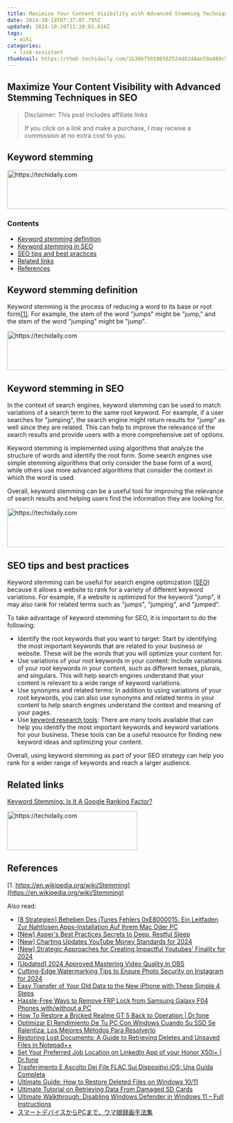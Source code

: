 ```yaml
---
title: Maximize Your Content Visibility with Advanced Stemming Techniques in SEO
date: 2024-10-18T07:37:07.795Z
updated: 2024-10-20T11:28:03.616Z
tags:
  - wiki
categories:
  - link-assistant
thumbnail: https://thmb.techidaily.com/1b366750108562524d82d4ae59a489c50fa84a81f8bcbe092ec793162bb9610d.jpg
---
```


## Maximize Your Content Visibility with Advanced Stemming Techniques in SEO

>  Disclaimer: This post includes affiliate links
>
>  If you click on a link and make a purchase, I may receive a commission at no extra cost to you.
>

## Keyword stemming

<!-- affiliate ads begin -->
<a href="https://unicoeye.pxf.io/c/5597632/2134243/18498" target="_top" id="2134243">
  <img src="//a.impactradius-go.com/display-ad/18498-2134243" border="0" alt="https://techidaily.com" width="728" height="90"/>
</a>
<img height="0" width="0" src="https://unicoeye.pxf.io/i/5597632/2134243/18498" style="position:absolute;visibility:hidden;" border="0" />
<!-- affiliate ads end -->

### Contents

* [Keyword stemming definition](https://tools.techidaily.com/link-assistant/products/)
* [Keyword stemming in SEO](https://tools.techidaily.com/link-assistant/products/)
* [SEO tips and best practices](https://tools.techidaily.com/link-assistant/products/)
* [Related links](https://tools.techidaily.com/link-assistant/products/)
* [References](https://tools.techidaily.com/link-assistant/products/)

## Keyword stemming definition

Keyword stemming is the process of reducing a word to its base or root form[\[1\]](https://tools.techidaily.com/link-assistant/products/). For example, the stem of the word "jumps" might be "jump," and the stem of the word "jumping" might be "jump".

<!-- affiliate ads begin -->
<a href="https://imp.i110150.net/c/5597632/798165/11305" target="_top" id="798165">
  <img src="//a.impactradius-go.com/display-ad/11305-798165" border="0" alt="https://techidaily.com" width="728" height="90"/>
</a>
<img height="0" width="0" src="https://imp.i110150.net/i/5597632/798165/11305" style="position:absolute;visibility:hidden;" border="0" />
<!-- affiliate ads end -->

## Keyword stemming in SEO

In the context of search engines, keyword stemming can be used to match variations of a search term to the same root keyword. For example, if a user searches for "jumping", the search engine might return results for "jump" as well since they are related. This can help to improve the relevance of the search results and provide users with a more comprehensive set of options.

Keyword stemming is implemented using algorithms that analyze the structure of words and identify the root form. Some search engines use simple stemming algorithms that only consider the base form of a word, while others use more advanced algorithms that consider the context in which the word is used.

Overall, keyword stemming can be a useful tool for improving the relevance of search results and helping users find the information they are looking for.

<!-- affiliate ads begin -->
<a href="https://appsumo.8odi.net/c/5597632/2087395/7443" target="_top" id="2087395">
  <img src="//a.impactradius-go.com/display-ad/7443-2087395" border="0" alt="https://techidaily.com" width="728" height="90"/>
</a>
<img height="0" width="0" src="https://appsumo.8odi.net/i/5597632/2087395/7443" style="position:absolute;visibility:hidden;" border="0" />
<!-- affiliate ads end -->

## SEO tips and best practices

Keyword stemming can be useful for search engine optimization ([SEO](https://tools.techidaily.com/link-assistant/products/)) because it allows a website to rank for a variety of different keyword variations. For example, if a website is optimized for the keyword "jump", it may also rank for related terms such as "jumps", "jumping", and "jumped".

To take advantage of keyword stemming for SEO, it is important to do the following:

* Identify the root keywords that you want to target: Start by identifying the most important keywords that are related to your business or website. These will be the words that you will optimize your content for.
* Use variations of your root keywords in your content: Include variations of your root keywords in your content, such as different tenses, plurals, and singulars. This will help search engines understand that your content is relevant to a wide range of keyword variations.
* Use synonyms and related terms: In addition to using variations of your root keywords, you can also use synonyms and related terms in your content to help search engines understand the context and meaning of your pages.
* Use [keyword research tools](https://tools.techidaily.com/link-assistant/products/): There are many tools available that can help you identify the most important keywords and keyword variations for your business. These tools can be a useful resource for finding new keyword ideas and optimizing your content.

Overall, using keyword stemming as part of your SEO strategy can help you rank for a wider range of keywords and reach a larger audience.

## Related links

[Keyword Stemming: Is It A Google Ranking Factor?](https://www.searchenginejournal.com/ranking-factors/keyword-stemming/)

<!-- affiliate ads begin -->
<a href="https://aligracehair.sjv.io/c/5597632/1938716/19272" target="_top" id="1938716">
  <img src="//a.impactradius-go.com/display-ad/19272-1938716" border="0" alt="https://techidaily.com" width="300" height="90"/>
</a>
<img height="0" width="0" src="https://aligracehair.sjv.io/i/5597632/1938716/19272" style="position:absolute;visibility:hidden;" border="0" />
<!-- affiliate ads end -->

## References

[1. https://en.wikipedia.org/wiki/Stemming](https://en.wikipedia.org/wiki/Stemming)

<ins class="adsbygoogle"
     style="display:block"
     data-ad-format="autorelaxed"
     data-ad-client="ca-pub-7571918770474297"
     data-ad-slot="1223367746"></ins>

<ins class="adsbygoogle"
     style="display:block"
     data-ad-client="ca-pub-7571918770474297"
     data-ad-slot="8358498916"
     data-ad-format="auto"
     data-full-width-responsive="true"></ins>

<span class="atpl-alsoreadstyle">Also read:</span>
<div><ul>
<li><a href="https://win-docs.techidaily.com/8-strategien-beheben-des-itunes-fehlers-0xe8000015-ein-leitfaden-zur-nahtlosen-apps-installation-auf-ihrem-mac-oder-pc/"><u>[8 Strategien] Beheben Des iTunes Fehlers 0xE8000015: Ein Leitfaden Zur Nahtlosen Apps-Installation Auf Ihrem Mac Oder PC</u></a></li>
<li><a href="https://extra-information.techidaily.com/new-aspers-best-practices-secrets-to-deep-restful-sleep/"><u>[New] Asper's Best Practices Secrets to Deep, Restful Sleep</u></a></li>
<li><a href="https://facebook-video-share.techidaily.com/new-charting-updates-youtube-money-standards-for-2024/"><u>[New] Charting Updates YouTube Money Standards for 2024</u></a></li>
<li><a href="https://youtube-data.techidaily.com/trategic-approaches-for-creating-impactful-youtubes-finality-for-2024/"><u>[New] Strategic Approaches for Creating Impactful Youtubes' Finality for 2024</u></a></li>
<li><a href="https://digital-screen-recording.techidaily.com/updated-2024-approved-mastering-video-quality-in-obs/"><u>[Updated] 2024 Approved Mastering Video Quality in OBS</u></a></li>
<li><a href="https://instagram-clips.techidaily.com/cutting-edge-watermarking-tips-to-ensure-photo-security-on-instagram-for-2024/"><u>Cutting-Edge Watermarking Tips to Ensure Photo Security on Instagram for 2024</u></a></li>
<li><a href="https://win-docs.techidaily.com/easy-transfer-of-your-old-data-to-the-new-iphone-with-these-simple-4-steps/"><u>Easy Transfer of Your Old Data to the New iPhone with These Simple 4 Steps</u></a></li>
<li><a href="https://android-frp.techidaily.com/hassle-free-ways-to-remove-frp-lock-from-samsung-galaxy-f04-phones-withwithout-a-pc-by-drfone-android/"><u>Hassle-Free Ways to Remove FRP Lock from Samsung Galaxy F04 Phones with/without a PC</u></a></li>
<li><a href="https://howto.techidaily.com/how-to-restore-a-bricked-realme-gt-5-back-to-operation-drfone-by-drfone-fix-android-problems-fix-android-problems/"><u>How To Restore a Bricked Realme GT 5 Back to Operation | Dr.fone</u></a></li>
<li><a href="https://win-docs.techidaily.com/optimizar-el-rendimiento-de-tu-pc-con-windows-cuando-su-ssd-se-ralentiza-los-mejores-metodos-para-resolverlo/"><u>Optimizar El Rendimiento De Tu PC Con Windows Cuando Su SSD Se Ralentiza: Los Mejores Métodos Para Resolverlo</u></a></li>
<li><a href="https://win-docs.techidaily.com/restoring-lost-documents-a-guide-to-retrieving-deletes-and-unsaved-files-in-notepadplusplus/"><u>Restoring Lost Documents: A Guide to Retrieving Deletes and Unsaved Files in Notepad++</u></a></li>
<li><a href="https://location-social.techidaily.com/set-your-preferred-job-location-on-linkedin-app-of-your-honor-x50iplus-drfone-by-drfone-virtual-android/"><u>Set Your Preferred Job Location on LinkedIn App of your Honor X50i+ | Dr.fone</u></a></li>
<li><a href="https://win-docs.techidaily.com/trasferimento-e-ascolto-dei-file-flac-sui-dispositivi-ios-una-guida-completa/"><u>Trasferimento E Ascolto Dei File FLAC Sui Dispositivi iOS: Una Guida Completa</u></a></li>
<li><a href="https://win-docs.techidaily.com/ultimate-guide-how-to-restore-deleted-files-on-windows-1011/"><u>Ultimate Guide: How to Restore Deleted Files on Windows 10/11</u></a></li>
<li><a href="https://win-docs.techidaily.com/ultimate-tutorial-on-retrieving-data-from-damaged-sd-cards/"><u>Ultimate Tutorial on Retrieving Data From Damaged SD Cards</u></a></li>
<li><a href="https://win-docs.techidaily.com/ultimate-walkthrough-disabling-windows-defender-in-windows-11-full-instructions/"><u>Ultimate Walkthrough: Disabling Windows Defender in Windows 11 – Full Instructions</u></a></li>
<li><a href="https://discover-able.techidaily.com/1726027291867-pc/"><u>スマートデバイスからPCまで、ウマ娘録画手法集</u></a></li>
</ul></div>

